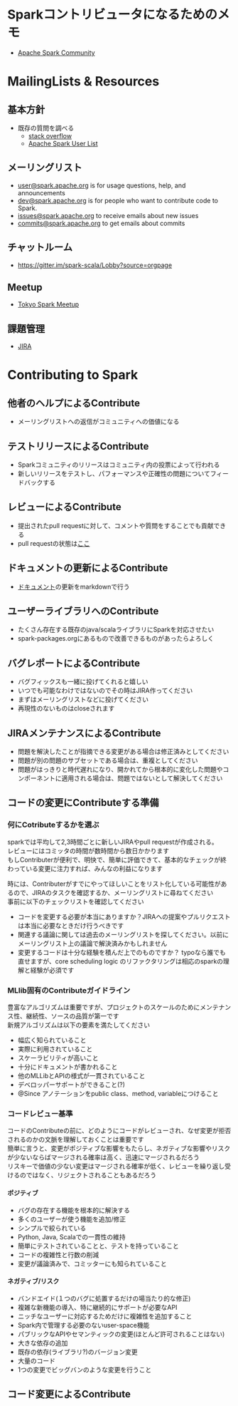 # Sparkコントリビュータになるためのメモ
- [Apache Spark Community](https://spark.apache.org/community.html)

# MailingLists & Resources
## 基本方針
- 既存の質問を調べる
    - [stack overflow](https://stackoverflow.com/questions/tagged/apache-spark)
    - [Apache Spark User List](http://apache-spark-user-list.1001560.n3.nabble.com/)

## メーリングリスト
- user@spark.apache.org is for usage questions, help, and announcements
- dev@spark.apache.org is for people who want to contribute code to Spark.
- issues@spark.apache.org to receive emails about new issues
- commits@spark.apache.org to get emails about commits

## チャットルーム
- https://gitter.im/spark-scala/Lobby?source=orgpage

## Meetup
- [Tokyo Spark Meetup](https://www.meetup.com/ja-JP/Tokyo-Spark-Meetup/)

## 課題管理
- [JIRA](https://issues.apache.org/jira/projects/SPARK/issues/SPARK-14220?filter=allopenissues)

# Contributing to Spark
## 他者のヘルプによるContribute
- メーリングリストへの返信がコミュニティへの価値になる

## テストリリースによるContribute
- Sparkコミュニティのリリースはコミュニティ内の投票によって行われる
- 新しいリリースをテストし、パフォーマンスや正確性の問題についてフィードバックする

## レビューによるContribute
- 提出されたpull requestに対して、コメントや質問をすることでも貢献できる
- pull requestの状態は[ここ](https://spark-prs.appspot.com/)

## ドキュメントの更新によるContribute
- [ドキュメント](https://spark.apache.org/docs/)の更新をmarkdownで行う

## ユーザーライブラリへのContribute
- たくさん存在する既存のjava/scalaライブラリにSparkを対応させたい
- spark-packages.orgにあるもので改善できるものがあったらよろしく

## バグレポートによるContribute
- バグフィックスも一緒に投げてくれると嬉しい
- いつでも可能なわけではないのでその時はJIRA作ってください
- まずはメーリングリストなどに投げてください
- 再現性のないものはcloseされます

## JIRAメンテナンスによるContribute
- 問題を解決したことが指摘できる変更がある場合は修正済みとしてください
- 問題が別の問題のサブセットである場合は、重複としてください
- 問題がはっきりと時代遅れになり、開かれてから根本的に変化した問題やコンポーネントに適用される場合は、問題ではないとして解決してください

## コードの変更にContributeする準備
### 何にCotributeするかを選ぶ
sparkでは平均して2,3時間ごとに新しいJIRAやpull requestが作成される。  
レビューにはコミッタの時間が数時間から数日かかります  
もしContributerが便利で、明快で、簡単に評価できて、基本的なチェックが終わっている変更に注力すれば、みんなの利益になります  


時には、Contributerがすでにやってほしいことをリスト化している可能性があるので、JIRAのタスクを確認するか、メーリングリストに尋ねてください  
事前に以下のチェックリストを確認してください
- コードを変更する必要が本当にありますか？JIRAへの提案やプルリクエストは本当に必要なときだけ行うべきです
- 関連する議論に関しては過去のメーリングリストを探してください。以前にメーリングリスト上の議論で解決済みかもしれません
- 変更するコードは十分な経験を積んだ上でのものですか？ typoなら誰でも直せますが、core scheduling logic のリファクタリングは相応のsparkの理解と経験が必須です

### MLlib固有のContributeガイドライン
豊富なアルゴリズムは重要ですが、プロジェクトのスケールのためにメンテナンス性、継続性、ソースの品質が第一です  
新規アルゴリズムは以下の要素を満たしてください
- 幅広く知られていること
- 実際に利用されていること
- スケーラビリティが高いこと
- 十分にドキュメントが書かれること
- 他のMLLibとAPIの様式が一貫されていること
- デベロッパーサポートができること(?)
- @Since アノテーションをpublic class、method, variableにつけること

### コードレビュー基準
コードのContributeの前に、どのようにコードがレビューされ、なぜ変更が拒否されるのかの文脈を理解しておくことは重要です  
簡単に言うと、変更がポジティブな影響をもたらし、ネガティブな影響やリスクが少ないならばマージされる確率は高く、迅速にマージされるだろう  
リスキーで価値の少ない変更はマージされる確率が低く、レビューを繰り返し受けるのではなく、リジェクトされることもあるだろう  

#### ポジティブ
- バグの存在する機能を根本的に解決する
- 多くのユーザーが使う機能を追加/修正
- シンプルで絞られている
- Python, Java, Scalaでの一貫性の維持
- 簡単にテストされていることと、テストを持っていること
- コードの複雑性と行数の削減
- 変更が議論済みで、コミッターにも知られていること

#### ネガティブ/リスク
- バンドエイド(１つのバグに処置するだけの場当たり的な修正)
- 複雑な新機能の導入、特に継続的にサポートが必要なAPI
- ニッチなユーザーに対応するためだけに複雑性を追加すること
- Spark内で管理する必要のないuser-space機能
- パブリックなAPIやセマンティックの変更(ほとんど許可されることはない)
- 大きな依存の追加
- 既存の依存(ライブラリ?)のバージョン変更
- 大量のコード
- 1つの変更でビッグバンのような変更を行うこと

## コード変更によるContribute
